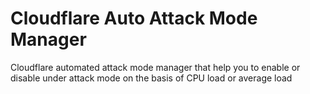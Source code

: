 # Cloudflare Auto Attack Mode Manager
Cloudflare automated attack mode manager that help you to enable or disable under attack mode on the basis of CPU load or average load
